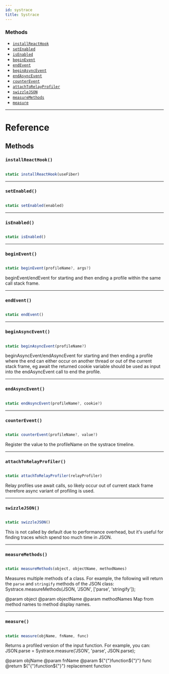 ```yaml
---
id: systrace
title: Systrace
---
```


### Methods

* [`installReactHook`](systrace.md#installreacthook)
* [`setEnabled`](systrace.md#setenabled)
* [`isEnabled`](systrace.md#isenabled)
* [`beginEvent`](systrace.md#beginevent)
* [`endEvent`](systrace.md#endevent)
* [`beginAsyncEvent`](systrace.md#beginasyncevent)
* [`endAsyncEvent`](systrace.md#endasyncevent)
* [`counterEvent`](systrace.md#counterevent)
* [`attachToRelayProfiler`](systrace.md#attachtorelayprofiler)
* [`swizzleJSON`](systrace.md#swizzlejson)
* [`measureMethods`](systrace.md#measuremethods)
* [`measure`](systrace.md#measure)

---

# Reference

## Methods

### `installReactHook()`


```javascript

static installReactHook(useFiber)

```


---

### `setEnabled()`


```javascript

static setEnabled(enabled)

```


---

### `isEnabled()`


```javascript

static isEnabled()

```


---

### `beginEvent()`


```javascript

static beginEvent(profileName?, args?)

```


beginEvent/endEvent for starting and then ending a profile within the same call stack frame.

---

### `endEvent()`


```javascript

static endEvent()

```


---

### `beginAsyncEvent()`


```javascript

static beginAsyncEvent(profileName?)

```


beginAsyncEvent/endAsyncEvent for starting and then ending a profile where the end can either occur on another thread or out of the current stack frame, eg await the returned cookie variable should be used as input into the endAsyncEvent call to end the profile.

---

### `endAsyncEvent()`


```javascript

static endAsyncEvent(profileName?, cookie?)

```


---

### `counterEvent()`


```javascript

static counterEvent(profileName?, value?)

```


Register the value to the profileName on the systrace timeline.

---

### `attachToRelayProfiler()`


```javascript

static attachToRelayProfiler(relayProfiler)

```


Relay profiles use await calls, so likely occur out of current stack frame therefore async variant of profiling is used.

---

### `swizzleJSON()`


```javascript

static swizzleJSON()

```


This is not called by default due to performance overhead, but it's useful for finding traces which spend too much time in JSON.

---

### `measureMethods()`


```javascript

static measureMethods(object, objectName, methodNames)

```


Measures multiple methods of a class. For example, the following will return the `parse` and `stringify` methods of the JSON class: Systrace.measureMethods(JSON, 'JSON', ['parse', 'stringify']);

@param object @param objectName @param methodNames Map from method names to method display names.

---

### `measure()`


```javascript

static measure(objName, fnName, func)

```


Returns a profiled version of the input function. For example, you can: JSON.parse = Systrace.measure('JSON', 'parse', JSON.parse);

@param objName @param fnName @param ${"{"}function${"}"} func @return ${"{"}function${"}"} replacement function

